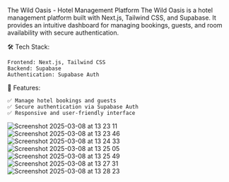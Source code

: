 The Wild Oasis - Hotel Management Platform
The Wild Oasis is a hotel management platform built with Next.js, Tailwind CSS, and Supabase. It provides an intuitive dashboard for managing bookings, guests, and room availability with secure authentication.

🛠 Tech Stack:

    Frontend: Next.js, Tailwind CSS
    Backend: Supabase 
    Authentication: Supabase Auth
    
🚀 Features:

    ✅ Manage hotel bookings and guests
    ✅ Secure authentication via Supabase Auth
    ✅ Responsive and user-friendly interface


![Screenshot 2025-03-08 at 13 23 11](https://github.com/user-attachments/assets/0c239af2-647a-4eb9-82c5-9564ad15d4fe)
![Screenshot 2025-03-08 at 13 23 46](https://github.com/user-attachments/assets/f49d22ef-7646-4d12-86ca-78a2d3b682b5)
![Screenshot 2025-03-08 at 13 24 33](https://github.com/user-attachments/assets/37455200-d602-460a-aef7-b931afac649d)
![Screenshot 2025-03-08 at 13 25 05](https://github.com/user-attachments/assets/90c7ff12-2086-447e-a0a5-c289386d6f04)
![Screenshot 2025-03-08 at 13 25 49](https://github.com/user-attachments/assets/3bf11959-8ff8-46fc-9400-219710d90cf8)
![Screenshot 2025-03-08 at 13 27 31](https://github.com/user-attachments/assets/6ae59d4b-82c0-4198-94ee-c2c86fbd5e39)
![Screenshot 2025-03-08 at 13 28 23](https://github.com/user-attachments/assets/6b274c90-be3d-4018-8290-2e353a9df581)
